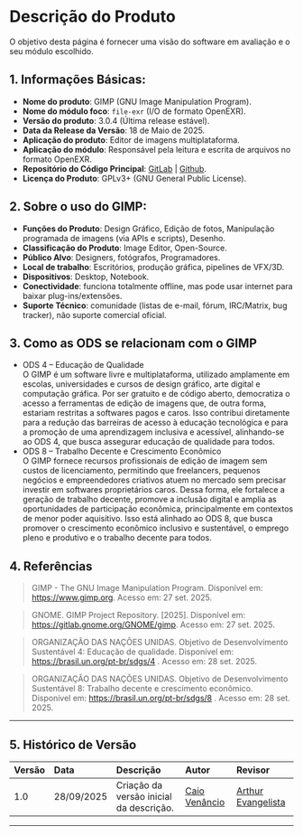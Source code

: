 # Descrição do Produto

O objetivo desta página é fornecer uma visão do software em avaliação e o seu módulo escolhido.

## 1. Informações Básicas:

- **Nome do produto**: GIMP (GNU Image Manipulation Program).
- **Nome do módulo foco**: `file-exr` (I/O de formato OpenEXR).
- **Versão do produto**: 3.0.4 (Última release estável).
- **Data da Release da Versão**: 18 de Maio de 2025.
- **Aplicação do produto**: Editor de imagens multiplataforma.
- **Aplicação do módulo**: Responsável pela leitura e escrita de arquivos no formato OpenEXR.
- **Repositório do Código Principal**: [GitLab](https://gitlab.gnome.org/GNOME/gimp) | [Github](https://github.com/GNOME/gimp).
- **Licença do Produto**: GPLv3+ (GNU General Public License).

## 2. Sobre o uso do GIMP:

- **Funções do Produto**: Design Gráfico, Edição de fotos, Manipulação programada de imagens (via APIs e scripts), Desenho.
- **Classificação do Produto**: Image Editor, Open-Source.
- **Público Alvo**: Designers, fotógrafos, Programadores.
- **Local de trabalho**: Escritórios, produção gráfica, pipelines de VFX/3D.
- **Dispositivos**: Desktop, Notebook.
- **Conectividade**: funciona totalmente offline, mas pode usar internet para baixar plug-ins/extensões.
- **Suporte Técnico**: comunidade (listas de e-mail, fórum, IRC/Matrix, bug tracker), não suporte comercial oficial.

<!-- //este tópico aqui compensa colocar no propósito da avaliação ou no objetivo da avaliação, não?-->
## 3. Como as ODS se relacionam com o GIMP
- ODS 4 – Educação de Qualidade<br>
    O GIMP é um software livre e multiplataforma, utilizado amplamente em escolas, universidades e cursos de design gráfico, arte digital e computação gráfica. Por ser gratuito e de código aberto, democratiza o acesso a ferramentas de edição de imagens que, de outra forma, estariam restritas a softwares pagos e caros. Isso contribui diretamente para a redução das barreiras de acesso à educação tecnológica e para a promoção de uma aprendizagem inclusiva e acessível, alinhando-se ao ODS 4, que busca assegurar educação de qualidade para todos.
- ODS 8 – Trabalho Decente e Crescimento Econômico<br>
    O GIMP fornece recursos profissionais de edição de imagem sem custos de licenciamento, permitindo que freelancers, pequenos negócios e empreendedores criativos atuem no mercado sem precisar investir em softwares proprietários caros. Dessa forma, ele fortalece a geração de trabalho decente, promove a inclusão digital e amplia as oportunidades de participação econômica, principalmente em contextos de menor poder aquisitivo. Isso está alinhado ao ODS 8, que busca promover o crescimento econômico inclusivo e sustentável, o emprego pleno e produtivo e o trabalho decente para todos.


<!-- Descrição do Produto - GIMP (1 Pessoa) -->
<!-- Informações básicas (Nome do produto, Versão, Aplicação). -->
<!-- Classificação (Funções do produto, Classificação do Produto, Público Alvo). -->
<!-- Ambiente de Uso (Local, Dispositivos, Conectividade, Suporte Técnico). -->
<!-- Identificar os ODS (Objetivos de Desenvolvimento Sustentável) relacionados. -->

## **4. Referências**

> GIMP - The GNU Image Manipulation Program. Disponível em: <https://www.gimp.org>. Acesso em: 27 set. 2025.

> GNOME. GIMP Project Repository. [2025]. Disponível em: <https://gitlab.gnome.org/GNOME/gimp>. Acesso em: 27 set. 2025.

> ORGANIZAÇÃO DAS NAÇÕES UNIDAS. Objetivo de Desenvolvimento Sustentável 4: Educação de qualidade. Disponível em: https://brasil.un.org/pt-br/sdgs/4
. Acesso em: 28 set. 2025.

> ORGANIZAÇÃO DAS NAÇÕES UNIDAS. Objetivo de Desenvolvimento Sustentável 8: Trabalho decente e crescimento econômico. Disponível em: https://brasil.un.org/pt-br/sdgs/8
. Acesso em: 28 set. 2025.

---

## 5. **Histórico de Versão**

| Versão | Data       | Descrição                                         | Autor          | Revisor          |
| :----- | :--------- | :------------------------------------------------ | :------------- | :--------------- |
| 1.0    | 28/09/2025 | Criação da versão inicial da descrição. | [Caio Venâncio](https://www.github.com/caio-venancio)     |[Arthur Evangelista](https://www.github.com/arthurevg) |


---